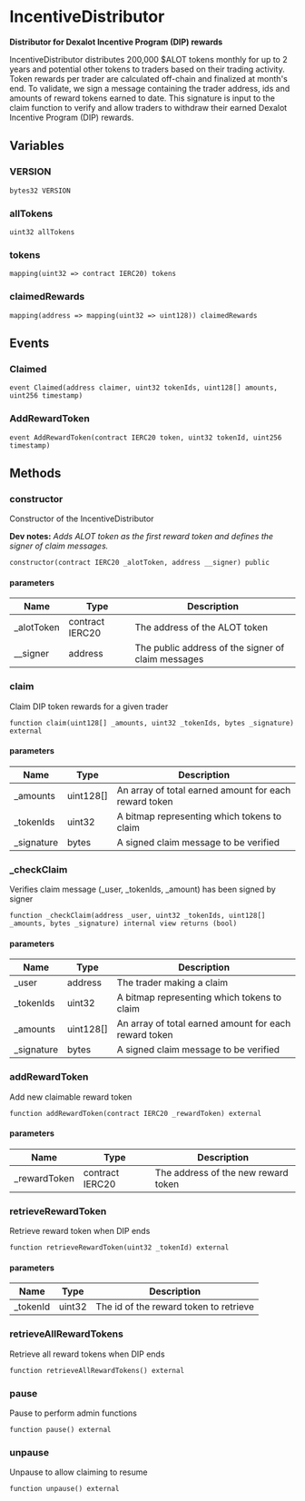 # IncentiveDistributor

**Distributor for Dexalot Incentive Program (DIP) rewards**

IncentiveDistributor distributes 200,000 $ALOT tokens monthly for up to 2 years and
potential other tokens to traders based on their trading activity. Token rewards per
trader are calculated off-chain and finalized at month&#x27;s end. To validate, we sign a
message containing the trader address, ids and amounts of reward tokens earned to date.
This signature is input to the claim function to verify and allow traders to withdraw
their earned Dexalot Incentive Program (DIP) rewards.



## Variables

### VERSION

```solidity
bytes32 VERSION
```
### allTokens

```solidity
uint32 allTokens
```
### tokens

```solidity
mapping(uint32 => contract IERC20) tokens
```
### claimedRewards

```solidity
mapping(address => mapping(uint32 => uint128)) claimedRewards
```

## Events

### Claimed

```solidity
event Claimed(address claimer, uint32 tokenIds, uint128[] amounts, uint256 timestamp)
```
### AddRewardToken

```solidity
event AddRewardToken(contract IERC20 token, uint32 tokenId, uint256 timestamp)
```

## Methods

### constructor

Constructor of the IncentiveDistributor

**Dev notes:** _Adds ALOT token as the first reward token and defines the signer of claim messages._

```solidity
constructor(contract IERC20 _alotToken, address __signer) public
```

#### parameters

| Name | Type | Description |
| ---- | ---- | ----------- |
| _alotToken | contract IERC20 | The address of the ALOT token |
| __signer | address | The public address of the signer of claim messages |


### claim

Claim DIP token rewards for a given trader


```solidity
function claim(uint128[] _amounts, uint32 _tokenIds, bytes _signature) external
```

#### parameters

| Name | Type | Description |
| ---- | ---- | ----------- |
| _amounts | uint128[] | An array of total earned amount for each reward token |
| _tokenIds | uint32 | A bitmap representing which tokens to claim |
| _signature | bytes | A signed claim message to be verified |


### _checkClaim

Verifies claim message (_user, _tokenIds, _amount) has been signed by signer


```solidity
function _checkClaim(address _user, uint32 _tokenIds, uint128[] _amounts, bytes _signature) internal view returns (bool)
```

#### parameters

| Name | Type | Description |
| ---- | ---- | ----------- |
| _user | address | The trader making a claim |
| _tokenIds | uint32 | A bitmap representing which tokens to claim |
| _amounts | uint128[] | An array of total earned amount for each reward token |
| _signature | bytes | A signed claim message to be verified |


### addRewardToken

Add new claimable reward token


```solidity
function addRewardToken(contract IERC20 _rewardToken) external
```

#### parameters

| Name | Type | Description |
| ---- | ---- | ----------- |
| _rewardToken | contract IERC20 | The address of the new reward token |


### retrieveRewardToken

Retrieve reward token when DIP ends


```solidity
function retrieveRewardToken(uint32 _tokenId) external
```

#### parameters

| Name | Type | Description |
| ---- | ---- | ----------- |
| _tokenId | uint32 | The id of the reward token to retrieve |


### retrieveAllRewardTokens

Retrieve all reward tokens when DIP ends


```solidity
function retrieveAllRewardTokens() external
```


### pause

Pause to perform admin functions


```solidity
function pause() external
```


### unpause

Unpause to allow claiming to resume


```solidity
function unpause() external
```



